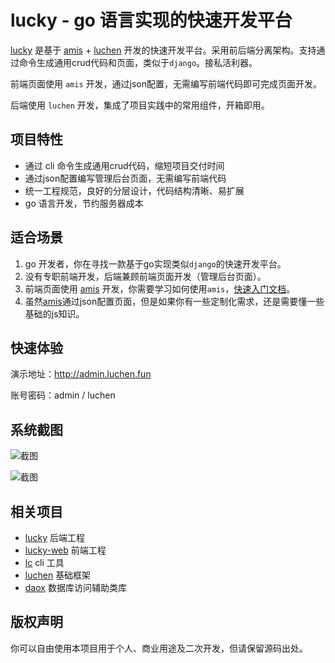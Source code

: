# lucky - go 语言实现的快速开发平台

[lucky](https://github.com/fengjx/lucky) 是基于 [amis](https://github.com/baidu/amis) + [luchen](https://github.com/fengjx/luchen) 开发的快速开发平台。采用前后端分离架构。支持通过命令生成通用crud代码和页面，类似于`django`。接私活利器。

前端页面使用 `amis` 开发，通过json配置，无需编写前端代码即可完成页面开发。

后端使用 `luchen` 开发，集成了项目实践中的常用组件，开箱即用。

## 项目特性

- 通过 cli 命令生成通用crud代码，缩短项目交付时间
- 通过json配置编写管理后台页面，无需编写前端代码
- 统一工程规范，良好的分层设计，代码结构清晰、易扩展
- go 语言开发，节约服务器成本

## 适合场景

1. go 开发者，你在寻找一款基于go实现类似`django`的快速开发平台。
2. 没有专职前端开发，后端兼顾前端页面开发（管理后台页面）。
3. 前端页面使用 [amis](https://github.com/baidu/amis) 开发，你需要学习如何使用`amis`，[快速入门文档](https://baidu.github.io/amis/zh-CN/docs/start/getting-started)。
4. 虽然[amis](https://github.com/baidu/amis)通过json配置页面，但是如果你有一些定制化需求，还是需要懂一些基础的js知识。

## 快速体验

演示地址：<http://admin.luchen.fun>

账号密码：admin / luchen

## 系统截图

![截图](/screenshot/lucky/login.png)

![截图](/screenshot/lucky/admin-user.png)

## 相关项目

- [lucky](https://github.com/fengjx/lucky) 后端工程
- [lucky-web](https://github.com/fengjx/lucky-web) 前端工程
- [lc](https://github.com/fengjx/lc) cli 工具
- [luchen](https://github.com/fengjx/luchen) 基础框架
- [daox](https://github.com/fengjx/daox) 数据库访问辅助类库

## 版权声明

你可以自由使用本项目用于个人、商业用途及二次开发，但请保留源码出处。


